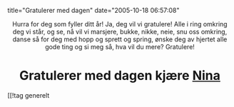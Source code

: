 title="Gratulerer med dagen"
date="2005-10-18 06:57:08"
<div align="center">Hurra for deg som fyller ditt år!
Ja, deg vil vi gratulere!
Alle i ring omkring deg vi står,
og se, nå vil vi marsjere,
bukke, nikke, neie, snu oss omkring,
danse så for deg med hopp og sprett og spring,
ønske deg av hjertet alle gode ting
og si meg så, hva vil du mere? Gratulere!

<h1>Gratulerer med dagen kjære <a href="http://nenia.slaskdot.org">Nina</a></h1></div>

[[!tag  generelt
